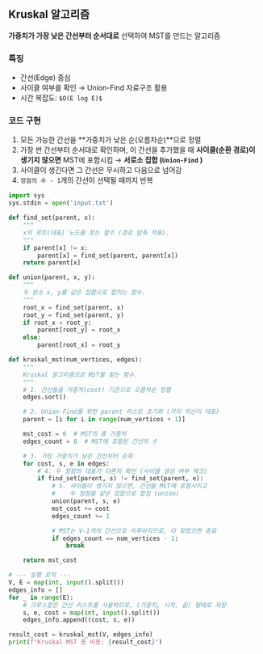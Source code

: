 ## Kruskal 알고리즘

**가중치가 가장 낮은 간선부터 순서대로** 선택하여 MST를 만드는 알고리즘

### 특징

- 간선(Edge) 중심
- 사이클 여부를 확인 → Union-Find 자료구조 활용
- 시간 복잡도: `$O(E log E)$`

### 코드 구현

1. 모든 가능한 간선을 **가중치가 낮은 순(오름차순)**으로 정렬
2. 가장 싼 간선부터 순서대로 확인하며, 이 간선을 추가했을 때 **사이클(순환 경로)이 생기지 않으면** MST에 포함시킴 → **서로소 집합 (`Union-Find` )**
3. 사이클이 생긴다면 그 간선은 무시하고 다음으로 넘어감
4. `정점의 수 - 1`개의 간선이 선택될 때까지 반복

```python
import sys
sys.stdin = open('input.txt')

def find_set(parent, x):
    """
    x의 루트(대표) 노드를 찾는 함수 (경로 압축 적용).
    """
    if parent[x] != x:
        parent[x] = find_set(parent, parent[x])
    return parent[x]

def union(parent, x, y):
    """
    두 원소 x, y를 같은 집합으로 합치는 함수.
    """
    root_x = find_set(parent, x)
    root_y = find_set(parent, y)
    if root_x < root_y:
        parent[root_y] = root_x
    else:
        parent[root_x] = root_y

def kruskal_mst(num_vertices, edges):
    """
    Kruskal 알고리즘으로 MST를 찾는 함수.
    """
    # 1. 간선들을 가중치(cost) 기준으로 오름차순 정렬
    edges.sort()

    # 2. Union-Find를 위한 parent 리스트 초기화 (각자 자신이 대표)
    parent = [i for i in range(num_vertices + 1)]

    mst_cost = 0  # MST의 총 가중치
    edges_count = 0  # MST에 포함된 간선의 수

    # 3. 가장 가중치가 낮은 간선부터 순회
    for cost, s, e in edges:
        # 4. 두 정점의 대표가 다른지 확인 (사이클 생성 여부 체크)
        if find_set(parent, s) != find_set(parent, e):
            # 5. 사이클이 생기지 않으면, 간선을 MST에 포함시키고
            #    두 정점을 같은 집합으로 합침 (union)
            union(parent, s, e)
            mst_cost += cost
            edges_count += 1

            # MST는 V-1개의 간선으로 이루어지므로, 다 찾았으면 종료
            if edges_count == num_vertices - 1:
                break

    return mst_cost

# --- 실행 로직 ---
V, E = map(int, input().split())
edges_info = []
for _ in range(E):
    # 크루스칼은 간선 리스트를 사용하므로, (가중치, 시작, 끝) 형태로 저장
    s, e, cost = map(int, input().split())
    edges_info.append((cost, s, e))

result_cost = kruskal_mst(V, edges_info)
print(f"Kruskal MST 총 비용: {result_cost}")

```